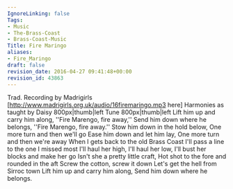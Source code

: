 ```yaml
---
IgnoreLinking: false
Tags:
- Music
- The-Brass-Coast
- Brass-Coast-Music
Title: Fire Maringo
aliases:
- Fire_Maringo
draft: false
revision_date: 2016-04-27 09:41:48+00:00
revision_id: 43863
---
```


Trad. Recording by Madrigirls [http://www.madrigirls.org.uk/audio/16firemaringo.mp3 here]
Harmonies as taught by Daisy
800px|thumb|left
Tune
800px|thumb|left
Lift him up and carry him along,
''Fire Marengo, fire away,''
Send him down where he belongs,
''Fire Marengo, fire away.''
Stow him down in the hold below,
One more turn and then we'll go
Ease him down and let him lay,
One more turn and then we're away
When I gets back to the old Brass Coast
I'll pass a line to the one I missed most
I'll haul her high, I'll haul her low,
I'll bust her blocks and make her go
Isn't she a pretty little craft,
Hot shot to the fore and rounded in the aft
Screw the cotton, screw it down
Let's get the hell from Sirroc town
Lift him up and carry him along,
Send him down where he belongs.
